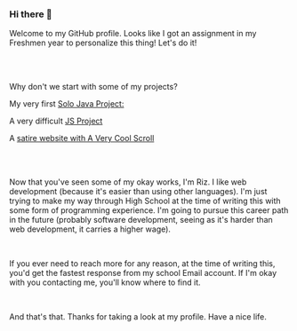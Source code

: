 ### Hi there 👋

<!--
**RAS06/RAS06** is a ✨ _special_ ✨ repository because its `README.md` (this file) appears on your GitHub profile.

Here are some ideas to get you started:

- 🔭 I’m currently working on ...
- 🌱 I’m currently learning ...
- 👯 I’m looking to collaborate on ...
- 🤔 I’m looking for help with ...
- 💬 Ask me about ...
- 📫 How to reach me: ...
- 😄 Pronouns: ...
- ⚡ Fun fact: ...
-->

<!DOCTYPE html>
<html>
  
  <p> Welcome to my GitHub profile. Looks like I got an assignment in my Freshmen year to personalize this thing! Let's do it!</p> <br> <br>
  <p> Why don't we start with some of my projects?</p>
 
    
  <p> My very first <a href = "https://github.com/RCHS-Programming/final-exam-project-RAS06"> Solo Java Project:</a> </p>
  <p> A very difficult <a href = "https://github.com/RCHS-Programming/guess-the-colour-RAS06"> JS Project </a> </p>
  <p> A <a href = "https://github.com/RCHS-Programming/sweet-scroll-website-RAS06"> satire website with A Very Cool Scroll </a> </p> <br> <br>
    
  <p> Now that you've seen some of my okay works, I'm Riz. I like web development (because it's easier than using other languages). I'm just trying to make my way through High School at the time of writing this with some form of programming experience. I'm going to pursue this career path in the future (probably software development, seeing as it's harder than web development, it carries a higher wage). </p>
  
  <br>
  
  <p> If you ever need to reach more for any reason, at the time of writing this, you'd get the fastest response from my school Email account. If I'm okay with you contacting me, you'll know where to find it.</p>
  
  <br>
  
  <p> And that's that. Thanks for taking a look at my profile. Have a nice life.</p>
  
  </html>
